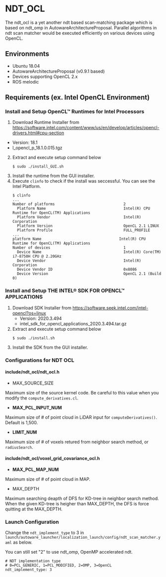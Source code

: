 # NDT_OCL

The ndt_ocl is a yet another ndt based scan-matching package which is based on ndt_omp in AutowareArchitectureProposal.
Parallel algorithms in ndt scan matcher would be executed efficiently on various devices using OpenCL.

## Environments

* Ubuntu 18.04
* AutowareArchitectureProposal (v0.9.1 based)
* Devices supporting OpenCL 2.x
* ROS melodic

## Requirements (ex. Intel OpenCL Environment)

### Install and Setup OpenCL™ Runtimes for Intel Processors

1. Download Runtime Installer from https://software.intel.com/content/www/us/en/develop/articles/opencl-drivers.html#cpu-section
  * Version: 18.1
  * l_opencl_p_18.1.0.015.tgz
2. Extract and execute setup command below
   ```
   $ sudo ./install_GUI.sh
   ```
3. Install the runtime from the GUI installer.
4. Execute `clinfo` to check if the install was seccessful.
   You can see the Intel Platform.
   ```
   $ clinfo
   ...
   Number of platforms                               2
     Platform Name                                   Intel(R) CPU Runtime for OpenCL(TM) Applications
     Platform Vendor                                 Intel(R) Corporation
     Platform Version                                OpenCL 2.1 LINUX
     Platform Profile                                FULL_PROFILE
   ...
   platform Name                                   Intel(R) CPU Runtime for OpenCL(TM) Applications
   Number of devices                                 1
     Device Name                                     Intel(R) Core(TM) i7-8750H CPU @ 2.20GHz
     Device Vendor                                   Intel(R) Corporation
     Device Vendor ID                                0x8086
     Device Version                                  OpenCL 2.1 (Build 0)
   ```

### Install and Setup THE INTEL® SDK FOR OPENCL™ APPLICATIONS

1. Download SDK Installer from https://software.seek.intel.com/intel-opencl?os=linux
   * Version: 2020.3.494
   * intel_sdk_for_opencl_applications_2020.3.494.tar.gz
2. Extract and execute setup command below
   ```
   $ sudo ./install.sh
   ```
3. Install the SDK from the GUI installer.


### Configurations for NDT OCL

#### include/ndt_ocl/ndt_ocl.h

* MAX_SOURCE_SIZE

Maximum size of the source kernel code. Be careful to this value when you modify the `compute_derivatives.cl`.

* **MAX_PCL_INPUT_NUM**

Maximum size of # of point cloud in LiDAR input for `computeDerivatives()`. Default is 1,500.

* **LIMIT_NUM**

Maximum size of # of voxels retured from neighbor search method, or `radiusSearch`.

#### include/ndt_ocl/voxel_grid_covariance_ocl.h

* **MAX_PCL_MAP_NUM**

Maximum size of # of point cloud in MAP.

* MAX_DEPTH

Maximum searching deapth of DFS for KD-tree in neighbor search method. When the given KD-tree is heigher than MAX_DEPTH, the DFS is force quitting at the MAX_DEPTH.

### Launch Configuration

Change the `ndt_implement_type` to 3 in `launch/autoware_launcher/localization_launch/config/ndt_scan_matcher.yaml` as below.

You can still set "2" to use ndt_omp, OpenMP accelerated ndt.

```
# NDT implementation type
# 0=PCL_GENERIC, 1=PCL_MODIFIED, 2=OMP, 3=OpenCL
ndt_implement_type: 3
```
